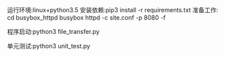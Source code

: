 运行环境:linux+python3.5
安装依赖:pip3 install -r requirements.txt
准备工作:
    cd busybox_httpd
    busybox httpd -c site.conf -p 8080 -f

程序启动:python3 file_transfer.py

单元测试:python3 unit_test.py
